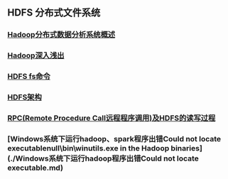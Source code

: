 ## HDFS 分布式文件系统

### [Hadoop分布式数据分析系统概述](./Hadoop分布式数据分析系统概述.md)
### [Hadoop深入浅出](./Hadoop深入浅出.md)
### [HDFS fs命令](./HDFS%20fs命令.md)
### [HDFS架构](./HDFS架构.md)
### [RPC(Remote Procedure Call远程程序调用)及HDFS的读写过程](./RPC(远程程序调用)及HDFS的读写过程.md)
### [Windows系统下运行hadoop、spark程序出错Could not locate executablenull\bin\winutils.exe in the Hadoop binaries](./Windows系统下运行hadoop程序出错Could not locate executable.md)
